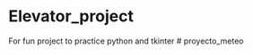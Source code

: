 # Elevator_project

For fun project to practice python and tkinter
#   p r o y e c t o _ m e t e o  
 